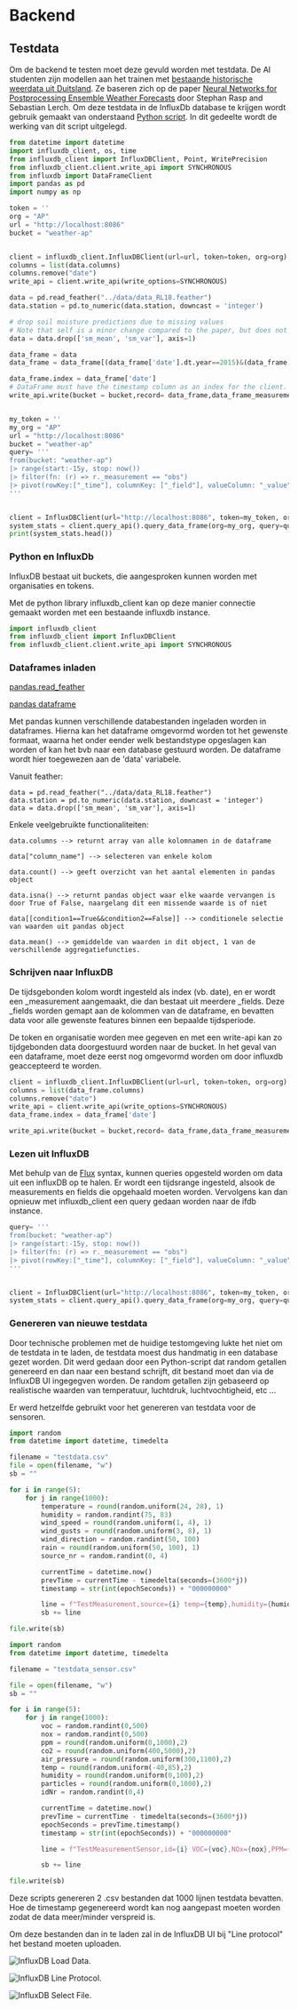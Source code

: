 # Backend

## Testdata

Om de backend te testen moet deze gevuld worden met testdata.
De AI studenten zijn modellen aan het trainen met [bestaande historische weerdata uit Duitsland](https://figshare.com/articles/dataset/PPNN_full_data_feather_format_/13516301/1). Ze baseren zich op de paper [Neural Networks for Postprocessing Ensemble Weather Forecasts](https://journals.ametsoc.org/view/journals/mwre/146/11/mwr-d-18-0187.1.xml) door Stephan Rasp and Sebastian Lerch. Om deze testdata in de InfluxDb database te krijgen wordt gebruik gemaakt van onderstaand [Python script](./assets/InfluxDBConnect.py). In dit gedeelte wordt de werking van dit script uitgelegd.

```python
from datetime import datetime
import influxdb_client, os, time
from influxdb_client import InfluxDBClient, Point, WritePrecision
from influxdb_client.client.write_api import SYNCHRONOUS
from influxdb import DataFrameClient
import pandas as pd
import numpy as np

token = ''
org = "AP"
url = "http://localhost:8086"
bucket = "weather-ap"


client = influxdb_client.InfluxDBClient(url=url, token=token, org=org)
columns = list(data.columns)
columns.remove("date")
write_api = client.write_api(write_options=SYNCHRONOUS)

data = pd.read_feather("../data/data_RL18.feather")
data.station = pd.to_numeric(data.station, downcast = 'integer')

# drop soil moisture predictions due to missing values
# Note that self is a minor change compared to the paper, but does not have a significant effect
data = data.drop(['sm_mean', 'sm_var'], axis=1)

data_frame = data
data_frame = data_frame[(data_frame['date'].dt.year==2015)&(data_frame['station']==10)]

data_frame.index = data_frame['date']
# DataFrame must have the timestamp column as an index for the client.
write_api.write(bucket = bucket,record= data_frame,data_frame_measurement_name='obs',data_frame_tag_columns=columns)


my_token = ''
my_org = "AP"
url = "http://localhost:8086"
bucket = "weather-ap"
query= '''
from(bucket: "weather-ap")
|> range(start:-15y, stop: now())
|> filter(fn: (r) => r._measurement == "obs")
|> pivot(rowKey:["_time"], columnKey: ["_field"], valueColumn: "_value")
'''


client = InfluxDBClient(url="http://localhost:8086", token=my_token, org=my_org, debug=False)
system_stats = client.query_api().query_data_frame(org=my_org, query=query)
print(system_stats.head())
```

### Python en InfluxDb

InfluxDB bestaat uit buckets, die aangesproken kunnen worden met organisaties en tokens.

Met de python library influxdb_client kan op deze manier connectie gemaakt worden met een bestaande influxdb instance.

```python
import influxdb_client
from influxdb_client import InfluxDBClient
from influxdb_client.client.write_api import SYNCHRONOUS
```

### Dataframes inladen

[pandas.read_feather](https://pandas.pydata.org/docs/reference/api/pandas.read_feather.html)

[pandas dataframe](https://pandas.pydata.org/docs/user_guide/dsintro.html#dataframe)

Met pandas kunnen verschillende databestanden ingeladen worden in dataframes. Hierna kan het dataframe omgevormd worden tot het gewenste formaat, waarna het onder eender welk bestandstype opgeslagen kan worden of kan het bvb naar een database gestuurd worden.
De dataframe wordt hier toegewezen aan de 'data' variabele.

Vanuit feather:

```
data = pd.read_feather("../data/data_RL18.feather")
data.station = pd.to_numeric(data.station, downcast = 'integer')
data = data.drop(['sm_mean', 'sm_var'], axis=1)
```

Enkele veelgebruikte functionaliteiten:

```
data.columns --> returnt array van alle kolomnamen in de dataframe

data["column_name"] --> selecteren van enkele kolom

data.count() --> geeft overzicht van het aantal elementen in pandas object

data.isna() --> returnt pandas object waar elke waarde vervangen is door True of False, naargelang dit een missende waarde is of niet

data[[condition1==True&&condition2==False]] --> conditionele selectie van waarden uit pandas object

data.mean() --> gemiddelde van waarden in dit object, 1 van de verschillende aggregatiefuncties.
```

### Schrijven naar InfluxDB

De tijdsgebonden kolom wordt ingesteld als index (vb. date), en er wordt een \_measurement aangemaakt, die dan bestaat uit meerdere \_fields. Deze \_fields worden gemapt aan de kolommen van de dataframe, en bevatten data voor alle gewenste features binnen een bepaalde tijdsperiode.

De token en organisatie worden mee gegeven en met een write-api kan zo tijdgebonden data doorgestuurd worden naar de bucket. In het geval van een dataframe, moet deze eerst nog omgevormd worden om door influxdb geaccepteerd te worden.

```python
client = influxdb_client.InfluxDBClient(url=url, token=token, org=org)
columns = list(data_frame.columns)
columns.remove("date")
write_api = client.write_api(write_options=SYNCHRONOUS)
data_frame.index = data_frame['date']

write_api.write(bucket = bucket,record= data_frame,data_frame_measurement_name='obs',data_frame_tag_columns=columns)
```

### Lezen uit InfluxDB

Met behulp van de [Flux](https://fluxcd.io/flux/) syntax, kunnen queries opgesteld worden om data uit een influxDB op te halen. Er wordt een tijdsrange ingesteld, alsook de measurements en fields die opgehaald moeten worden. Vervolgens kan dan opnieuw met influxdb_client een query gedaan worden naar de ifdb instance.

```python
query= '''
from(bucket: "weather-ap")
|> range(start:-15y, stop: now())
|> filter(fn: (r) => r._measurement == "obs")
|> pivot(rowKey:["_time"], columnKey: ["_field"], valueColumn: "_value")
'''


client = InfluxDBClient(url="http://localhost:8086", token=my_token, org=my_org, debug=False)
system_stats = client.query_api().query_data_frame(org=my_org, query=query)
```

### Genereren van nieuwe testdata

Door technische problemen met de huidige testomgeving lukte het niet om de testdata in te laden, de testdata moest dus handmatig in een database gezet worden. Dit werd gedaan door een Python-script dat random getallen genereerd en dan naar een bestand schrijft, dit bestand moet dan via de InfluxDB UI ingegegven worden. De random getallen zijn gebaseerd op realistische waarden van temperatuur, luchtdruk, luchtvochtigheid, etc ...

Er werd hetzelfde gebruikt voor het genereren van testdata voor de sensoren.

```python
import random
from datetime import datetime, timedelta

filename = "testdata.csv"
file = open(filename, "w") 
sb = ""

for i in range(5):
    for j in range(1000):
        temperature = round(random.uniform(24, 28), 1)
        humidity = random.randint(75, 83)
        wind_speed = round(random.uniform(1, 4), 1)
        wind_gusts = round(random.uniform(3, 8), 1)
        wind_direction = random.randint(50, 100)
        rain = round(random.uniform(50, 100), 1)
        source_nr = random.randint(0, 4)

        currentTime = datetime.now()
        prevTime = currentTime - timedelta(seconds=(3600*j))
        timestamp = str(int(epochSeconds)) + "000000000"

        line = f"TestMeasurement,source={i} temp={temp},humidity={humidity},wind_speed={wind_speed},wind_gust={wind_gust},wind_direction={wind_direction},rain={rain} {timestamp}"
        sb += line

file.write(sb)
```

```python
import random
from datetime import datetime, timedelta

filename = "testdata_sensor.csv"

file = open(filename, "w")
sb = ""

for i in range(5):
    for j in range(1000):
        voc = random.randint(0,500)
        nox = random.randint(0,500)
        ppm = round(random.uniform(0,1000),2)
        co2 = round(random.uniform(400,5000),2)
        air_pressure = round(random.uniform(300,1100),2)
        temp = round(random.uniform(-40,85),2)
        humidity = round(random.uniform(0,100),2)
        particles = round(random.uniform(0,1000),2)
        idNr = random.randint(0,4) 

        currentTime = datetime.now()
        prevTime = currentTime - timedelta(seconds=(3600*j))
        epochSeconds = prevTime.timestamp()
        timestamp = str(int(epochSeconds)) + "000000000"

        line = f"TestMeasurementSensor,id={i} VOC={voc},NOx={nox},PPM={ppm},CO2={co2},air_pressure={air_pressure},temp={temp},humidity={humidity},particles={particles} {timestamp}\n"

        sb += line

file.write(sb)
```

Deze scripts genereren 2 .csv bestanden dat 1000 lijnen testdata bevatten. Hoe de timestamp gegenereerd wordt kan nog aangepast moeten worden zodat de data meer/minder verspreid is.

Om deze bestanden dan in te laden zal in de InfluxDB UI bij "Line protocol" het bestand moeten uploaden.

![InfluxDB Load Data.](./assets/influxdb-ui-load-data.png "Figuur 1: Het inladen van data met InfluxDb.")

![InfluxDB Line Protocol.](./assets/influxdb-ui-line-protocol.png "Figuur 2: Selecteren van line protocol.")

![InfluxDB Select File.](./assets/influxdb-ui-select-file.png "Figuur 3: De file uploaden naar de database.")
